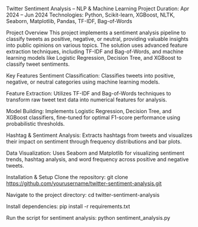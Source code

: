 Twitter Sentiment Analysis – NLP & Machine Learning Project
Duration: Apr 2024 – Jun 2024
Technologies: Python, Scikit-learn, XGBoost, NLTK, Seaborn, Matplotlib, Pandas, TF-IDF, Bag-of-Words

Project Overview
This project implements a sentiment analysis pipeline to classify tweets as positive, negative, or neutral, providing valuable insights into public opinions on various topics. The solution uses advanced feature extraction techniques, including TF-IDF and Bag-of-Words, and machine learning models like Logistic Regression, Decision Tree, and XGBoost to classify tweet sentiments.

Key Features
Sentiment Classification: Classifies tweets into positive, negative, or neutral categories using machine learning models.

Feature Extraction: Utilizes TF-IDF and Bag-of-Words techniques to transform raw tweet text data into numerical features for analysis.

Model Building: Implements Logistic Regression, Decision Tree, and XGBoost classifiers, fine-tuned for optimal F1-score performance using probabilistic thresholds.

Hashtag & Sentiment Analysis: Extracts hashtags from tweets and visualizes their impact on sentiment through frequency distributions and bar plots.

Data Visualization: Uses Seaborn and Matplotlib for visualizing sentiment trends, hashtag analysis, and word frequency across positive and negative tweets.

Installation & Setup
Clone the repository:
git clone https://github.com/yourusername/twitter-sentiment-analysis.git

Navigate to the project directory:
cd twitter-sentiment-analysis

Install dependencies:
pip install -r requirements.txt

Run the script for sentiment analysis:
python sentiment_analysis.py

